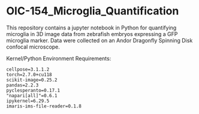 # OIC-154_Microglia_Quantification

This repository contains a jupyter notebook in Python for quantifying microglia in 3D image data from zebrafish embryos expressing a GFP microglia marker. Data were collected on an Andor Dragonfly Spinning Disk confocal microscope.

Kernel/Python Environment Requirements:
```
cellpose=3.1.1.2
torch=2.7.0+cu118
scikit-image=0.25.2
pandas=2.2.3
pyclesperanto=0.17.1
"napari[all]"=0.6.1
ipykernel=6.29.5
imaris-ims-file-reader=0.1.8
```

